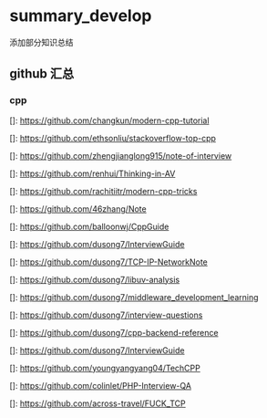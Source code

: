 # summary_develop
添加部分知识总结

## github 汇总

### cpp

[]:  https://github.com/changkun/modern-cpp-tutorial

[]: https://github.com/ethsonliu/stackoverflow-top-cpp

[]: https://github.com/zhengjianglong915/note-of-interview

[]: https://github.com/renhui/Thinking-in-AV

[]: https://github.com/rachitiitr/modern-cpp-tricks

[]: https://github.com/46zhang/Note

[]: https://github.com/balloonwj/CppGuide

[]: https://github.com/dusong7/InterviewGuide

[]: https://github.com/dusong7/TCP-IP-NetworkNote

[]: https://github.com/dusong7/libuv-analysis

[]: https://github.com/dusong7/middleware_development_learning

[]: https://github.com/dusong7/interview-questions

[]:  https://github.com/dusong7/cpp-backend-reference

[]:  https://github.com/dusong7/InterviewGuide

[]:  https://github.com/youngyangyang04/TechCPP

[]:  https://github.com/colinlet/PHP-Interview-QA

[]:  https://github.com/across-travel/FUCK_TCP


